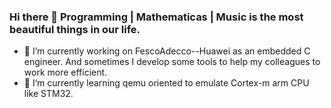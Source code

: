 ### Hi there 👋 Programming | Mathematicas | Music is the most beautiful things in our life.

- 🔭 I’m currently working on FescoAdecco--Huawei as an embedded C engineer. And sometimes I develop some tools to help my colleagues to work more efficient.
- 🌱 I’m currently learning qemu oriented to emulate Cortex-m arm CPU like STM32. 

<!--
**babywade/babywade** is a ✨ _special_ ✨ repository because its `README.md` (this file) appears on your GitHub profile.

Here are some ideas to get you started:

- 🔭 I’m currently working on FescoAdecco--Huawei as an embedded C engineer. And sometimes I develop some tools to help my colleagues to work more efficient.
- 🌱 I’m currently learning qemu oriented to emulate Cortex-m arm CPU like STM32. 
- 👯 I’m looking to collaborate on ...
- 🤔 I’m looking for help with ...
- 💬 Ask me about ...
- 📫 How to reach me: ...
- 😄 Pronouns: ...
- ⚡ Fun fact: ...
-->
